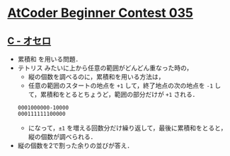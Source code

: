 # [AtCoder Beginner Contest 035](https://atcoder.jp/contests/abc035)

## [C - オセロ](https://atcoder.jp/contests/abc035/tasks/abc035_c)
- 累積和 を用いる問題．
- テトリス みたいに上から任意の範囲がどんどん重なった時の，
    - 縦の個数を調べるのに，累積和を用いる方法は，
    - 任意の範囲のスタートの地点を `+1` して，終了地点の次の地点を `-1` して，累積和をとるとちょうど，範囲の部分だけが `+1` される．
    ```
    0001000000-10000
    000111111100000
    ```
    - になって，`±1` を増える回数分だけ繰り返して，最後に累積和をとると，縦の個数が調べられる．
- 縦の個数を2で割った余りの並びが答え．
